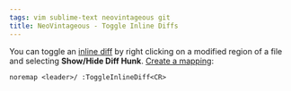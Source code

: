 ```yaml
---
tags: vim sublime-text neovintageous git
title: NeoVintageous - Toggle Inline Diffs
---
```


You can toggle an [inline diff](https://www.sublimetext.com/docs/incremental_diff.html) by right clicking on a modified region of a file and selecting **Show/Hide Diff Hunk**. [Create a mapping](/2022/11/21/vimrc-and-neovintageousrc/):

```vim
noremap <leader>/ :ToggleInlineDiff<CR>
```
